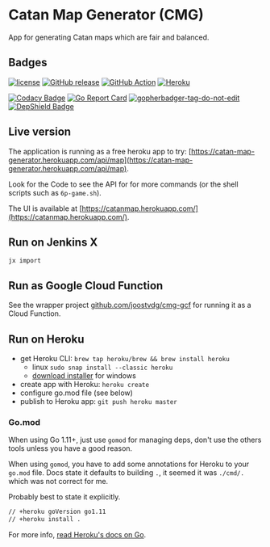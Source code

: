 # Catan Map Generator (CMG)

App for generating Catan maps which are fair and balanced.

## Badges

[![license](https://img.shields.io/github/license/joostvdg/cmg.svg)]()
[![GitHub release](https://img.shields.io/github/release/joostvdg/cmg.svg)]()
[![GitHub Action](https://github.com/joostvdg/cmg/workflows/Go%20Build/badge.svg)]()
[![Heroku](http://heroku-badge.herokuapp.com/?app=catan-map-generator&svg=1)]()

[![Codacy Badge](https://api.codacy.com/project/badge/Grade/0f9aa8d2206648ae863fd934c4fc5095)](https://app.codacy.com/app/joostvdg/cmg?utm_source=github.com&utm_medium=referral&utm_content=joostvdg/cmg&utm_campaign=Badge_Grade_Dashboard)
[![Go Report Card](https://goreportcard.com/badge/joostvdg/cmg)](https://goreportcard.com/report/github.com/joostvdg/cmg)
<a href='https://github.com/jpoles1/gopherbadger' target='_blank'>![gopherbadger-tag-do-not-edit](https://img.shields.io/badge/Go%20Coverage-62%25-brightgreen.svg?longCache=true)</a>
[![DepShield Badge](https://depshield.sonatype.org/badges/joostvdg/cmg/depshield.svg)](https://depshield.github.io)

## Live version

The application is running as a free heroku app to try: [https://catan-map-generator.herokuapp.com/api/map](https://catan-map-generator.herokuapp.com/api/map).

Look for the Code to see the API for for more commands (or the shell scripts such as `6p-game.sh`).

The UI is available at [https://catanmap.herokuapp.com/](https://catanmap.herokuapp.com/).

## Run on Jenkins X

```
jx import
```

## Run as Google Cloud Function

See the wrapper project [github.com/joostvdg/cmg-gcf](https://github.com/joostvdg/cmg-gcf) for running it as a Cloud Function.

## Run on Heroku

* get Heroku CLI: `brew tap heroku/brew && brew install heroku` 
    * linux `sudo snap install --classic heroku`
    * [download installer](https://cli-assets.heroku.com/heroku-x64.exe) for windows
* create app with Heroku: `heroku create`
* configure go.mod file (see below)
* publish to Heroku app: `git push heroku master`

### Go.mod

When using Go 1.11+, just use `gomod` for managing deps, don't use the others tools unless you have a good reason.

When using `gomod`, you have to add some annotations for Heroku to your `go.mod` file.
Docs state it defaults to building `.`, it seemed it was `./cmd/.` which was not correct for me.

Probably best to state it explicitly.

```bash
// +heroku goVersion go1.11
// +heroku install .
```

For more info, [read Heroku's docs on Go](https://elements.heroku.com/buildpacks/heroku/heroku-buildpack-go).
